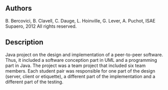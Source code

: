 Authors
------
B. Bercovici, B. Clavell, C. Dauge, L. Hoinville, G. Lever, A. Puchot, ISAE Supaero, 2012
All rights reserved.

Description
-----------
Java project on the design and implementation of a peer-to-peer software. Thus, it included a software conception part in UML and a programming part in Java.
The project was a team project that included six team members. Each student pair was responsible for one part of the design (server, client or etiquette), a different part of the implementation and a different part of the testing.

